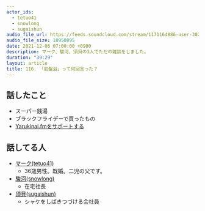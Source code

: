 ```yaml
---
actor_ids:
  - tetuo41
  - snowlong
  - sugaishun
audio_file_url: https://feeds.soundcloud.com/stream/1171164886-user-302747142-yarukinai-116-2021-12-06.mp3
audio_file_size: 18950895
date: 2021-12-06 07:00:00 +0900
description: マーク、駿河、須貝の3人でただの雑談をしました。
duration: "39:29"
layout: article
title: 116. 「岩盤浴」って何回言った？
---
```


## 話したこと
- スーパー銭湯
- ブラックフライデーで買ったもの
- [Yarukinai.fmをサポートする](https://note.com/tetuo41/circle)

## 話してる人
- [マーク(tetuo41)](https://twitter.com/tetuo41)
  - 36歳男性。既婚。二児の父です。
- [駿河(snowlong)](https://twitter.com/_snowlong)
  - 在宅社長
- [須貝(sugaishun)](https://twitter.com/sugaishun)
  - シャケをしばきつづける会社員
